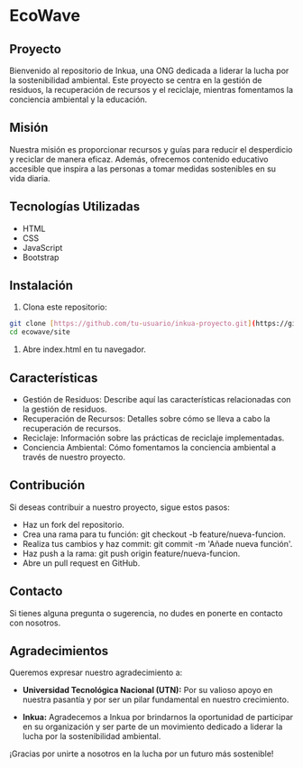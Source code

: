 # EcoWave

## Proyecto

Bienvenido al repositorio de Inkua, una ONG dedicada a liderar la lucha por la sostenibilidad ambiental. Este proyecto se centra en la gestión de residuos, la recuperación de recursos y el reciclaje, mientras fomentamos la conciencia ambiental y la educación.

## Misión

Nuestra misión es proporcionar recursos y guías para reducir el desperdicio y reciclar de manera eficaz. Además, ofrecemos contenido educativo accesible que inspira a las personas a tomar medidas sostenibles en su vida diaria.

## Tecnologías Utilizadas

- HTML
- CSS
- JavaScript
- Bootstrap

## Instalación

1. Clona este repositorio:

```bash
git clone [https://github.com/tu-usuario/inkua-proyecto.git](https://github.com/Debugging-Demons-INKUA/EcoWave-site.git)
cd ecowave/site
```
1. Abre index.html en tu navegador.

## Características
- Gestión de Residuos: Describe aquí las características relacionadas con la gestión de residuos.
- Recuperación de Recursos: Detalles sobre cómo se lleva a cabo la recuperación de recursos.
- Reciclaje: Información sobre las prácticas de reciclaje implementadas.
- Conciencia Ambiental: Cómo fomentamos la conciencia ambiental a través de nuestro proyecto.

## Contribución
Si deseas contribuir a nuestro proyecto, sigue estos pasos:

- Haz un fork del repositorio.
- Crea una rama para tu función: git checkout -b feature/nueva-funcion.
- Realiza tus cambios y haz commit: git commit -m 'Añade nueva función'.
- Haz push a la rama: git push origin feature/nueva-funcion.
- Abre un pull request en GitHub.

## Contacto
Si tienes alguna pregunta o sugerencia, no dudes en ponerte en contacto con nosotros.

## Agradecimientos
Queremos expresar nuestro agradecimiento a:

- **Universidad Tecnológica Nacional (UTN):** Por su valioso apoyo en nuestra pasantía y por ser un pilar fundamental en nuestro crecimiento.

- **Inkua:** Agradecemos a Inkua por brindarnos la oportunidad de participar en su organización y ser parte de un movimiento dedicado a liderar la lucha por la sostenibilidad ambiental.

¡Gracias por unirte a nosotros en la lucha por un futuro más sostenible!
